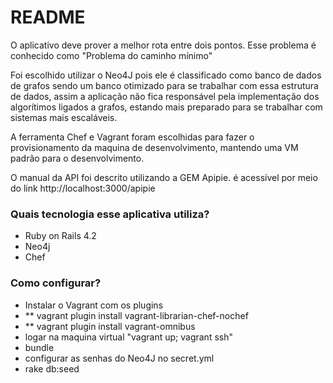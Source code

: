 # README #

O aplicativo deve prover a melhor rota entre dois pontos. Esse problema é conhecido como "Problema do caminho mínimo"


Foi escolhido utilizar o Neo4J pois ele é classificado como banco de dados de grafos sendo um banco otimizado para se trabalhar com essa estrutura de dados, assim a aplicação não fica responsável pela implementação dos algorítimos ligados a grafos, estando mais preparado para se trabalhar com sistemas mais escaláveis.

A ferramenta Chef e Vagrant foram escolhidas para fazer o provisionamento da maquina de desenvolvimento, mantendo uma VM padrão para o desenvolvimento.

O manual da API foi descrito utilizando a GEM Apipie. é acessível por meio do link http://localhost:3000/apipie

### Quais tecnologia esse aplicativa utiliza? ###

* Ruby on Rails 4.2
* Neo4j
* Chef

### Como configurar? ###

* Instalar o Vagrant com os plugins
* ** vagrant plugin install vagrant-librarian-chef-nochef
* ** vagrant plugin install vagrant-omnibus
* logar na maquina virtual "vagrant up; vagrant ssh"
* bundle 
* configurar as senhas do Neo4J no secret.yml
* rake db:seed
